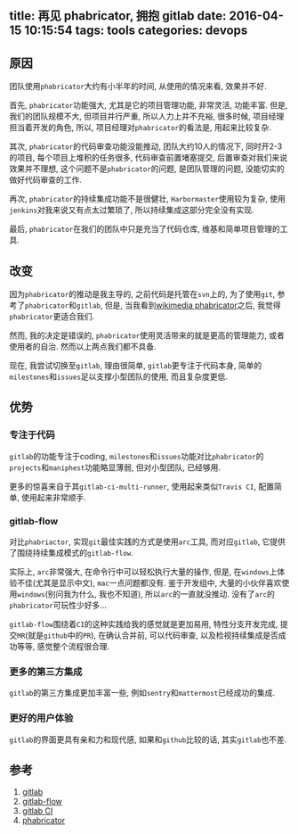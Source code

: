 title: 再见 phabricator, 拥抱 gitlab
date: 2016-04-15 10:15:54
tags: tools
categories: devops
---

## 原因

团队使用`phabricator`大约有小半年的时间, 从使用的情况来看, 效果并不好.

首先, `phabricator`功能强大, 尤其是它的项目管理功能, 非常灵活, 功能丰富. 但是, 我们的团队规模不大, 但项目并行严重, 所以人力上并不充裕, 很多时候, 项目经理担当着开发的角色, 所以, 项目经理对`phabricator`的看法是, 用起来比较复杂.

其次, `phabricator`的代码审查功能没能推动, 团队大约10人的情况下, 同时开2-3的项目, 每个项目上堆积的任务很多, 代码审查前置堵塞提交, 后置审查对我们来说效果并不理想, 这个问题不是`phabricator`的问题, 是团队管理的问题, 没能切实的做好代码审查的工作.

再次, `phabricator`的持续集成功能不是很健壮, `Harbormaster`使用较为复杂, 使用`jenkins`对我来说又有点太过繁琐了, 所以持续集成这部分完全没有实现.

最后, `phabricator`在我们的团队中只是充当了代码仓库, 维基和简单项目管理的工具.

## 改变

因为`phabricator`的推动是我主导的, 之前代码是托管在`svn`上的, 为了使用`git`, 参考了`phabricator`和`gitlab`, 但是, 当我看到[wikimedia phabricator](https://phabricator.wikimedia.org/)之后, 我觉得`phabricator`更适合我们.

然而, 我的决定是错误的, `phabricator`使用灵活带来的就是更高的管理能力, 或者使用者的自治. 然而以上两点我们都不具备.

现在, 我尝试切换至`gitlab`, 理由很简单, `gitlab`更专注于代码本身, 简单的`milestones`和`issues`足以支撑小型团队的使用, 而且复杂度更低.

## 优势

### 专注于代码

`gitlab`的功能专注于coding, `milestones`和`issues`功能对比`phabricator`的`projects`和`maniphest`功能略显薄弱, 但对小型团队, 已经够用.

更多的惊喜来自于其`gitlab-ci-multi-runner`, 使用起来类似`Travis CI`, 配置简单, 使用起来非常顺手.

### gitlab-flow
对比`phabriactor`, 实现`git`最佳实践的方式是使用`arc`工具, 而对应`gitlab`, 它提供了围绕持续集成模式的`gitlab-flow`.

实际上, `arc`非常强大, 在命令行中可以轻松执行大量的操作, 但是, 在`windows`上体验不佳(尤其是显示中文), `mac`一点问题都没有. 鉴于开发组中, 大量的小伙伴喜欢使用`windows`(别问我为什么, 我也不知道), 所以`arc`的一直就没推动. 没有了`arc`的`phabricator`可玩性少好多...

`gitlab-flow`围绕着`CI`的这种实践给我的感觉就是更加易用, 特性分支开发完成, 提交`MR`(就是`github`中的`PR`), 在确认合并前, 可以代码审查, 以及检视持续集成是否成功等等, 感觉整个流程很合理.

### 更多的第三方集成

`gitlab`的第三方集成更加丰富一些, 例如`sentry`和`mattermost`已经成功的集成.

### 更好的用户体验

`gitlab`的界面更具有亲和力和现代感, 如果和`github`比较的话, 其实`gitlab`也不差.

## 参考

1. [gitlab](https://about.gitlab.com/)
1. [gitlab-flow](https://about.gitlab.com/2014/09/29/gitlab-flow/)
1. [gitlab CI](http://docs.gitlab.com/ce/ci/)
1. [phabricator](https://phabricator.org)
